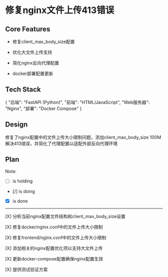 # 修复nginx文件上传413错误

## Core Features

- 修复client_max_body_size配置

- 优化大文件上传支持

- 简化nginx反向代理配置

- docker部署配置更新

## Tech Stack

{
  "后端": "FastAPI (Python)",
  "前端": "HTML/JavaScript",
  "Web服务器": "Nginx",
  "部署": "Docker Compose"
}

## Design

修复了nginx配置中的文件上传大小限制问题，添加client_max_body_size 100M解决413错误，并简化了代理配置以适配外部反向代理环境

## Plan

Note: 

- [ ] is holding
- [/] is doing
- [X] is done

---

[X] 分析当前nginx配置文件结构和client_max_body_size设置

[X] 修复docker/nginx.conf中的文件上传大小限制

[X] 修复frontend/nginx.conf中的文件上传大小限制

[X] 添加相关的nginx配置优化项以支持大文件上传

[X] 更新docker-compose配置确保nginx配置生效

[X] 提供测试验证方案
